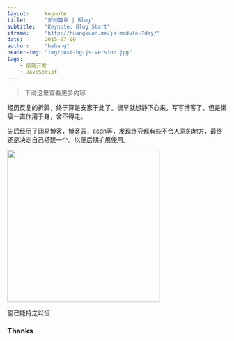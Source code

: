```yaml
---
layout:     keynote
title:      "新的篇章 | Blog"
subtitle:   "Keynote: Blog Start"
iframe:     "http://huangxuan.me/js-module-7day/"
date:       2015-07-09
author:     "hehang"
header-img: "img/post-bg-js-version.jpg"
tags:
    - 前端开发
    - JavaScript
---
```



> 下滑这里查看更多内容

经历反复的折腾，终于算是安家于此了。很早就想静下心来，写写博客了，但是懒癌一直作用于身，舍不得走。

先后经历了网易博客，博客园，csdn等，发现终究都有些不合人意的地方，最终还是决定自己搭建一个。以便后期扩展使用。

<img src="http://blog-image.bj.bcebos.com/common/maimeng.jpg" width="350" height="350"/>

望已能持之以恒

### Thanks
